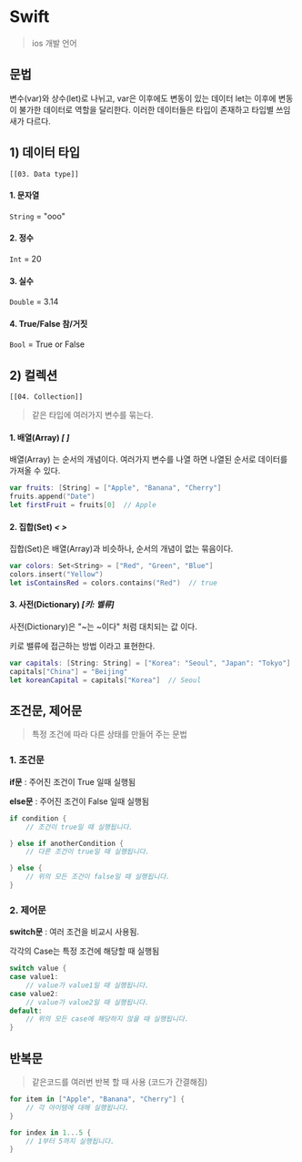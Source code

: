 # Swift

> ios 개발 언어

## 문법

변수(var)와 상수(let)로 나뉘고, var은 이후에도 변동이 있는 데이터 let는 이후에 변동이 불가한 데이터로 역할을 달리한다.
이러한 데이터들은 타입이 존재하고 타입별 쓰임새가 다르다.

##  1) 데이터 타입  
	[[03. Data type]]
#### 1. 문자열
`String` = "ooo"

#### 2. 정수
`Int` = 20

#### 3. 실수
`Double` = 3.14

#### 4. True/False 참/거짓
`Bool` = True or False

## 2) 컬렉션 
	[[04. Collection]]
> 같은 타입에 여러가지 변수를 묶는다.

#### 1. **배열(Array)** *[ ]*
 배열(Array) 는 순서의 개념이다. 여러가지 변수를 나열 하면 나열된 순서로 데이터를 가져올 수 있다.

   ```SWIFT
   var fruits: [String] = ["Apple", "Banana", "Cherry"]
   fruits.append("Date")
   let firstFruit = fruits[0]  // Apple
   ```

#### 2. **집합(Set)** *< >*
 집합(Set)은 배열(Array)과 비슷하나, 순서의 개념이 없는 묶음이다. 

 ```SWIFT
 var colors: Set<String> = ["Red", "Green", "Blue"]
colors.insert("Yellow")
let isContainsRed = colors.contains("Red")  // true
```

#### 3. **사전(Dictionary)** *[키: 벨류]*
사전(Dictionary)은 "~는 ~이다" 처럼 대치되는 값 이다. 

키로 밸류에 접근하는 방법 이라고 표현한다.

```SWIFT
var capitals: [String: String] = ["Korea": "Seoul", "Japan": "Tokyo"]
capitals["China"] = "Beijing"
let koreanCapital = capitals["Korea"]  // Seoul
```

## 조건문, 제어문
> 특정 조건에 따라 다른 상태를 만들어 주는 문법

### 1. 조건문

**if문** : 주어진 조건이 True 일때 실행됨

**else문** : 주어진 조건이 False 일때 실행됨

```SWIFT
if condition {
    // 조건이 true일 때 실행됩니다.

} else if anotherCondition {
    // 다른 조건이 true일 때 실행됩니다.

} else {
    // 위의 모든 조건이 false일 때 실행됩니다.
}
```

### 2. 제어문

**switch문** : 여러 조건을 비교시 사용됨.

각각의 Case는 특정 조건에 해당할 때 실행됨

```SWIFT
switch value {
case value1:
    // value가 value1일 때 실행됩니다.
case value2:
    // value가 value2일 때 실행됩니다.
default:
    // 위의 모든 case에 해당하지 않을 때 실행됩니다.
}
```

## 반복문
> 같은코드를 여러번 반복 할 때 사용 (코드가 간결해짐)

```SWIFT
for item in ["Apple", "Banana", "Cherry"] {
    // 각 아이템에 대해 실행됩니다.
}

for index in 1...5 {
    // 1부터 5까지 실행됩니다.
}
```